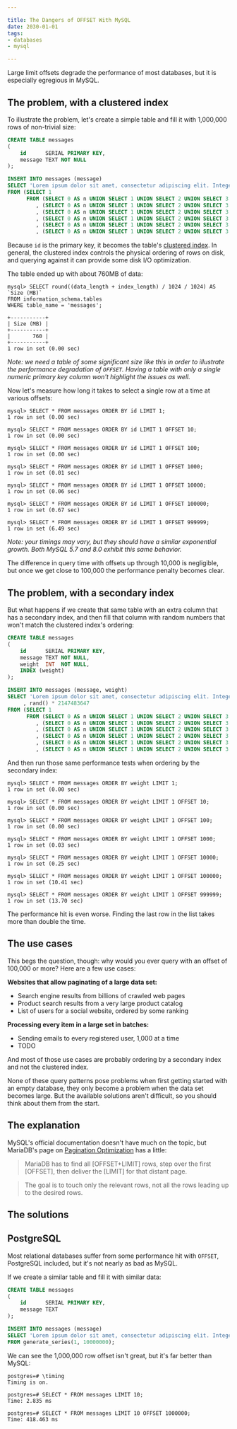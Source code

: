 ```yaml
---

title: The Dangers of OFFSET With MySQL
date: 2030-01-01
tags:
- databases
- mysql

---
```


Large limit offsets degrade the performance of most databases, but it is especially egregious in MySQL.

## The problem, with a clustered index

To illustrate the problem, let's create a simple table and fill it with 1,000,000 rows of non-trivial size:

```sql
CREATE TABLE messages
(
    id      SERIAL PRIMARY KEY,
    message TEXT NOT NULL
);

INSERT INTO messages (message)
SELECT 'Lorem ipsum dolor sit amet, consectetur adipiscing elit. Integer aliquam ornare velit, auctor tempus erat ultrices ut. Phasellus ac nibh ante. Morbi consectetur, lorem in pulvinar tincidunt, augue est cursus ipsum, sed dapibus neque sapien id libero. Donec id felis sem. Morbi quis mi turpis. Nam viverra felis ac ex convallis, in congue nunc ultrices. Curabitur rutrum, lorem sit amet vulputate ultricies, velit odio ultrices dui, sed volutpat lorem felis vitae nibh. Vestibulum ante ipsum primis in faucibus orci luctus et ultrices posuere cubilia curae; Aenean orci mi, consectetur sed turpis sed, consequat tempor nisi. Cras id venenatis mi. Sed cursus in eros sit amet interdum.'
FROM (SELECT 1
      FROM (SELECT 0 AS n UNION SELECT 1 UNION SELECT 2 UNION SELECT 3 UNION SELECT 4 UNION SELECT 5 UNION SELECT 6 UNION SELECT 7 UNION SELECT 8 UNION SELECT 9) a
         , (SELECT 0 AS n UNION SELECT 1 UNION SELECT 2 UNION SELECT 3 UNION SELECT 4 UNION SELECT 5 UNION SELECT 6 UNION SELECT 7 UNION SELECT 8 UNION SELECT 9) b
         , (SELECT 0 AS n UNION SELECT 1 UNION SELECT 2 UNION SELECT 3 UNION SELECT 4 UNION SELECT 5 UNION SELECT 6 UNION SELECT 7 UNION SELECT 8 UNION SELECT 9) c
         , (SELECT 0 AS n UNION SELECT 1 UNION SELECT 2 UNION SELECT 3 UNION SELECT 4 UNION SELECT 5 UNION SELECT 6 UNION SELECT 7 UNION SELECT 8 UNION SELECT 9) d
         , (SELECT 0 AS n UNION SELECT 1 UNION SELECT 2 UNION SELECT 3 UNION SELECT 4 UNION SELECT 5 UNION SELECT 6 UNION SELECT 7 UNION SELECT 8 UNION SELECT 9) e
         , (SELECT 0 AS n UNION SELECT 1 UNION SELECT 2 UNION SELECT 3 UNION SELECT 4 UNION SELECT 5 UNION SELECT 6 UNION SELECT 7 UNION SELECT 8 UNION SELECT 9) f) temp;
```

Because `id` is the primary key, it becomes the table's [clustered index](https://dev.mysql.com/doc/refman/8.0/en/innodb-index-types.html). In general, the clustered index controls the physical ordering of rows on disk, and querying against it can provide some disk I/O optimization.

The table ended up with about 760MB of data:

```shell
mysql> SELECT round((data_length + index_length) / 1024 / 1024) AS `Size (MB)`
FROM information_schema.tables
WHERE table_name = 'messages';

+-----------+
| Size (MB) |
+-----------+
|       760 |
+-----------+
1 row in set (0.00 sec)
```

_Note: we need a table of some significant size like this in order to illustrate the performance degradation of `OFFSET`. Having a table with only a single numeric primary key column won't highlight the issues as well._

Now let's measure how long it takes to select a single row at a time at various offsets:

```shell
mysql> SELECT * FROM messages ORDER BY id LIMIT 1;
1 row in set (0.00 sec)

mysql> SELECT * FROM messages ORDER BY id LIMIT 1 OFFSET 10;
1 row in set (0.00 sec)

mysql> SELECT * FROM messages ORDER BY id LIMIT 1 OFFSET 100;
1 row in set (0.00 sec)

mysql> SELECT * FROM messages ORDER BY id LIMIT 1 OFFSET 1000;
1 row in set (0.01 sec)

mysql> SELECT * FROM messages ORDER BY id LIMIT 1 OFFSET 10000;
1 row in set (0.06 sec)

mysql> SELECT * FROM messages ORDER BY id LIMIT 1 OFFSET 100000;
1 row in set (0.67 sec)

mysql> SELECT * FROM messages ORDER BY id LIMIT 1 OFFSET 999999;
1 row in set (6.49 sec)
```

_Note: your timings may vary, but they should have a similar exponential growth. Both MySQL 5.7 and 8.0 exhibit this same behavior._

The difference in query time with offsets up through 10,000 is negligible, but once we get close to 100,000 the performance penalty becomes clear.

## The problem, with a secondary index

But what happens if we create that same table with an extra column that has a secondary index, and then fill that column with random numbers that won't match the clustered index's ordering:

```sql
CREATE TABLE messages
(
    id      SERIAL PRIMARY KEY,
    message TEXT NOT NULL,
    weight  INT  NOT NULL,
    INDEX (weight)
);

INSERT INTO messages (message, weight)
SELECT 'Lorem ipsum dolor sit amet, consectetur adipiscing elit. Integer aliquam ornare velit, auctor tempus erat ultrices ut. Phasellus ac nibh ante. Morbi consectetur, lorem in pulvinar tincidunt, augue est cursus ipsum, sed dapibus neque sapien id libero. Donec id felis sem. Morbi quis mi turpis. Nam viverra felis ac ex convallis, in congue nunc ultrices. Curabitur rutrum, lorem sit amet vulputate ultricies, velit odio ultrices dui, sed volutpat lorem felis vitae nibh. Vestibulum ante ipsum primis in faucibus orci luctus et ultrices posuere cubilia curae; Aenean orci mi, consectetur sed turpis sed, consequat tempor nisi. Cras id venenatis mi. Sed cursus in eros sit amet interdum.'
     , rand() * 2147483647
FROM (SELECT 1
      FROM (SELECT 0 AS n UNION SELECT 1 UNION SELECT 2 UNION SELECT 3 UNION SELECT 4 UNION SELECT 5 UNION SELECT 6 UNION SELECT 7 UNION SELECT 8 UNION SELECT 9) a
         , (SELECT 0 AS n UNION SELECT 1 UNION SELECT 2 UNION SELECT 3 UNION SELECT 4 UNION SELECT 5 UNION SELECT 6 UNION SELECT 7 UNION SELECT 8 UNION SELECT 9) b
         , (SELECT 0 AS n UNION SELECT 1 UNION SELECT 2 UNION SELECT 3 UNION SELECT 4 UNION SELECT 5 UNION SELECT 6 UNION SELECT 7 UNION SELECT 8 UNION SELECT 9) c
         , (SELECT 0 AS n UNION SELECT 1 UNION SELECT 2 UNION SELECT 3 UNION SELECT 4 UNION SELECT 5 UNION SELECT 6 UNION SELECT 7 UNION SELECT 8 UNION SELECT 9) d
         , (SELECT 0 AS n UNION SELECT 1 UNION SELECT 2 UNION SELECT 3 UNION SELECT 4 UNION SELECT 5 UNION SELECT 6 UNION SELECT 7 UNION SELECT 8 UNION SELECT 9) e
         , (SELECT 0 AS n UNION SELECT 1 UNION SELECT 2 UNION SELECT 3 UNION SELECT 4 UNION SELECT 5 UNION SELECT 6 UNION SELECT 7 UNION SELECT 8 UNION SELECT 9) f) temp;
```

And then run those same performance tests when ordering by the secondary index:

```shell
mysql> SELECT * FROM messages ORDER BY weight LIMIT 1;
1 row in set (0.00 sec)

mysql> SELECT * FROM messages ORDER BY weight LIMIT 1 OFFSET 10;
1 row in set (0.00 sec)

mysql> SELECT * FROM messages ORDER BY weight LIMIT 1 OFFSET 100;
1 row in set (0.00 sec)

mysql> SELECT * FROM messages ORDER BY weight LIMIT 1 OFFSET 1000;
1 row in set (0.03 sec)

mysql> SELECT * FROM messages ORDER BY weight LIMIT 1 OFFSET 10000;
1 row in set (0.25 sec)

mysql> SELECT * FROM messages ORDER BY weight LIMIT 1 OFFSET 100000;
1 row in set (10.41 sec)

mysql> SELECT * FROM messages ORDER BY weight LIMIT 1 OFFSET 999999;
1 row in set (13.70 sec)
```

The performance hit is even worse. Finding the last row in the list takes more than double the time.

## The use cases

This begs the question, though: why would you ever query with an offset of 100,000 or more? Here are a few use cases:

**Websites that allow paginating of a large data set:**

- Search engine results from billions of crawled web pages
- Product search results from a very large product catalog
- List of users for a social website, ordered by some ranking

**Processing every item in a large set in batches:**

- Sending emails to every registered user, 1,000 at a time
- TODO

And most of those use cases are probably ordering by a secondary index and not the clustered index.

None of these query patterns pose problems when first getting started with an empty database, they only become a problem when the data set becomes large. But the available solutions aren't difficult, so you should think about them from the start.

## The explanation

MySQL's official documentation doesn't have much on the topic, but MariaDB's page on [Pagination Optimization](https://mariadb.com/kb/en/pagination-optimization/) has a little:

> MariaDB has to find all \[OFFSET+LIMIT\] rows, step over the first \[OFFSET\], then deliver the \[LIMIT\] for that distant page.

> The goal is to touch only the relevant rows, not all the rows leading up to the desired rows.

## The solutions


## PostgreSQL

Most relational databases suffer from some performance hit with `OFFSET`, PostgreSQL included, but it's not nearly as bad as MySQL.

If we create a similar table and fill it with similar data:

```sql
CREATE TABLE messages
(
    id      SERIAL PRIMARY KEY,
    message TEXT
);

INSERT INTO messages (message)
SELECT 'Lorem ipsum dolor sit amet, consectetur adipiscing elit. Integer aliquam ornare velit, auctor tempus erat ultrices ut. Phasellus ac nibh ante. Morbi consectetur, lorem in pulvinar tincidunt, augue est cursus ipsum, sed dapibus neque sapien id libero. Donec id felis sem. Morbi quis mi turpis. Nam viverra felis ac ex convallis, in congue nunc ultrices. Curabitur rutrum, lorem sit amet vulputate ultricies, velit odio ultrices dui, sed volutpat lorem felis vitae nibh. Vestibulum ante ipsum primis in faucibus orci luctus et ultrices posuere cubilia curae; Aenean orci mi, consectetur sed turpis sed, consequat tempor nisi. Cras id venenatis mi. Sed cursus in eros sit amet interdum.'
FROM generate_series(1, 10000000);
```

We can see the 1,000,000 row offset isn't great, but it's far better than MySQL:

```shell
postgres=# \timing
Timing is on.

postgres=# SELECT * FROM messages LIMIT 10;
Time: 2.835 ms

postgres=# SELECT * FROM messages LIMIT 10 OFFSET 1000000;
Time: 418.463 ms
```
